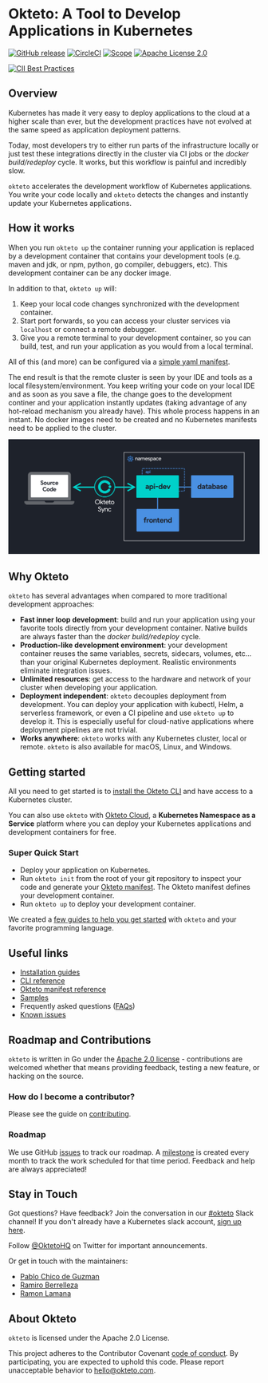 # Okteto: A Tool to Develop Applications in Kubernetes

[![GitHub release](http://img.shields.io/github/release/okteto/okteto.svg?style=flat-square)][release]
[![CircleCI](https://circleci.com/gh/okteto/okteto.svg?style=svg)](https://circleci.com/gh/okteto/okteto)
[![Scope](https://app.scope.dev/api/badge/1fb9ca0d-7612-4ae9-b9c6-b901c39e8f7b/default)](https://app.scope.dev/external/v1/explore/57ca820b-5f4b-472c-a90c-b99f61c0f120/1fb9ca0d-7612-4ae9-b9c6-b901c39e8f7b/default?branch=master)
[![Apache License 2.0](https://img.shields.io/github/license/okteto/okteto.svg?style=flat-square)][license]

[release]: https://github.com/okteto/okteto/releases
[license]: https://github.com/okteto/okteto/blob/master/LICENSE
[![CII Best Practices](https://bestpractices.coreinfrastructure.org/projects/3055/badge)](https://bestpractices.coreinfrastructure.org/projects/3055)

## Overview

Kubernetes has made it very easy to deploy applications to the cloud at a higher scale than ever, but the development practices have not evolved at the same speed as application deployment patterns.

Today, most developers try to either run parts of the infrastructure locally or just test these integrations directly in the cluster via CI jobs or the *docker build/redeploy* cycle. It works, but this workflow is painful and incredibly slow.

`okteto` accelerates the development workflow of Kubernetes applications. You write your code locally and `okteto` detects the changes and instantly update your Kubernetes applications.

## How it works

When you run `okteto up` the container running your application is replaced by a development container that contains your development tools (e.g. maven and jdk, or npm, python, go compiler, debuggers, etc). This development container can be any docker image.

In addition to that, `okteto up` will:

1. Keep your local code changes synchronized with the development container. 
1. Start port forwards, so you can access your cluster services via `localhost` or connect a remote debugger.
1. Give you a remote terminal to your development container, so you can build, test, and run your application as you would from a local terminal.

All of this (and more) can be configured via a [simple yaml manifest](https://okteto.com/docs/reference/manifest).

The end result is that the remote cluster is seen by your IDE and tools as a local filesystem/environment. You keep writing your code on your local IDE and as soon as you save a file, the change goes to the development continer and your application instantly updates (taking advantage of any hot-reload mechanism you already have). This whole process happens in an instant. No docker images need to be created and no Kubernetes manifests need to be applied to the cluster.

![Okteto](docs/okteto-architecture.png)

## Why Okteto

`okteto` has several advantages when compared to more traditional development approaches:
- **Fast inner loop development**: build and run your application using your favorite tools directly from your development container. Native builds are always faster than the *docker build/redeploy* cycle.
- **Production-like development environment**: your development container reuses the same variables, secrets, sidecars, volumes, etc... than your original Kubernetes deployment. Realistic environments eliminate integration issues.
- **Unlimited resources**: get access to the hardware and network of your cluster when developing your application.
- **Deployment independent**: `okteto` decouples deployment from development. You can deploy your application with kubectl, Helm, a serverless framework, or even a CI pipeline and use `okteto up` to develop it. This is especially useful for cloud-native applications where deployment pipelines are not trivial. 
- **Works anywhere**: `okteto` works with any Kubernetes cluster, local or remote. `okteto` is also available for macOS, Linux, and Windows.

## Getting started

All you need to get started is to [install the Okteto CLI](https://okteto.com/docs/getting-started/installation/index.html) and have access to a Kubernetes cluster. 

You can also use `okteto` with [Okteto Cloud](https://okteto.com/), a **Kubernetes Namespace as a Service** platform where you can deploy your Kubernetes applications and development containers for free.

### Super Quick Start

- Deploy your application on Kubernetes.
- Run `okteto init` from the root of your git repository to inspect your code and generate your [Okteto manifest](https://okteto.com/docs/reference/manifest). The Okteto manifest defines your development container.
- Run `okteto up` to deploy your development container.

We created a [few guides to help you get started](https://github.com/okteto/samples) with `okteto` and your favorite programming language.

## Useful links

- [Installation guides](https://okteto.com/docs/getting-started/installation/index.html)
- [CLI reference](https://okteto.com/docs/reference/cli)
- [Okteto manifest reference](https://okteto.com/docs/reference/manifest/index.html)
- [Samples](https://github.com/okteto/samples)
- Frequently asked questions ([FAQs](https://okteto.com/docs/reference/faqs/index.html))
- [Known issues](https://okteto.com/docs/reference/known-issues/index.html)

## Roadmap and Contributions

`okteto` is written in Go under the [Apache 2.0 license](LICENSE) - contributions are welcomed whether that means providing feedback, testing a new feature, or hacking on the source.

### How do I become a contributor?

Please see the guide on [contributing](contributing.md).

### Roadmap

We use GitHub [issues](https://github.com/okteto/okteto/issues) to track our roadmap. A [milestone](https://github.com/okteto/okteto/milestones) is created every month to track the work scheduled for that time period. Feedback and help are always appreciated!

## Stay in Touch
Got questions? Have feedback? Join the conversation in our [#okteto](https://kubernetes.slack.com/messages/CM1QMQGS0/) Slack channel! If you don't already have a Kubernetes slack account, [sign up here](http://slack.k8s.io/). 

Follow [@OktetoHQ](https://twitter.com/oktetohq) on Twitter for important announcements.

Or get in touch with the maintainers:

- [Pablo Chico de Guzman](https://twitter.com/pchico83)
- [Ramiro Berrelleza](https://twitter.com/rberrelleza)
- [Ramon Lamana](https://twitter.com/monchocromo)

## About Okteto

`okteto` is licensed under the Apache 2.0 License.

This project adheres to the Contributor Covenant [code of conduct](code-of-conduct.md). By participating, you are expected to uphold this code. Please report unacceptable behavior to hello@okteto.com.
